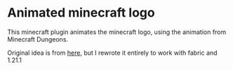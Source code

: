 # Animated minecraft logo

This minecraft plugin animates the minecraft logo, using the animation from Minecraft Dungeons.

Original idea is from [here](https://www.curseforge.com/minecraft/mc-mods/animated-splash-screen), but I rewrote it entirely to work with fabric and 1.21.1
